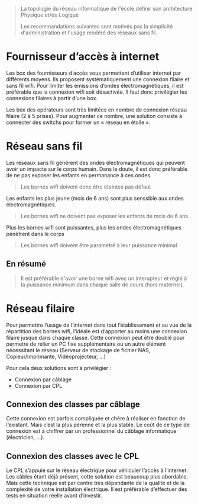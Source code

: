 > La topologie du réseau informatique de l'école définir son architecture Physique et/ou Logique
> 
> Les recommandations suivantes sont motivés pas la simplicité d'administration et l'usage modéré des réseaux sans fil.

# Fournisseur d’accès à internet #

Les box des fournisseurs d’accès vous permettent d’utiliser internet par différents moyens. Ils proposent systématiquement une connexion filaire et sans fil wifi. Pour limiter les émissions d’ondes électromagnétiques, il est préférable que la connexion wifi soit désactivée. Il faut donc privilégier les connexions filaires à partir d’une box.

Les box des opérateurs sont très limitées en nombre de connexion réseau filaire (2 à 5 prises). Pour augmenter ce nombre, une solution consiste à connecter des switchs pour former un « réseau en étoile ».

# Réseau sans fil #

Les réseaux sans fil génèrent des ondes électromagnétiques qui peuvent avoir un impacte sur le corps humain. Dans le doute, il est donc préférable de ne pas exposer les enfants en permanance à ces ondes.

> Les bornes wifi doivent donc être éteintes pas défaut

Les enfants les plus jeune (mois de 6 ans) sont plus senssible aux ondes électromagnétiques.

> Les bornes wifi ne doivent pas exposer les enfants de mois de 6 ans.

Plus les bornes wifi sont puissantes, plus les ondes électromagnétiques pénètrent dans le corps

> Les bornes wifi doivent être paramétré à leur puissance minimal

## En résumé ##

> Il est préférable d'avoir une borne wifi avec un interupteur et réglé à la puissance minimum dans chaque salle de cours (hors maternel).

# Réseau filaire #
Pour permettre l’usage de l’internet dans tout l’établissement et au vue de la répartition des bornes wifi, l’idéale est d’apporter au moins une connexion filaire jusque dans chaque classe.
Cette connexion peut être doublé pour permetre de relier un PC fixe supplémentaire ou un autre élément nécessitant le réseau (Serveur de stockage de fichier NAS, Copieur/Imprimante, Vidéoprojecteur, ...)

Pour cela deux solutions sont à privilégier :

- Connexion par câblage
- Connexion par CPL

## Connexion des classes par câblage ##

Cette connexion est parfois compliquée et chère à réaliser en fonction de l’existant. Mais c’est la plus pérenne et la plus stable. Le coût de ce type de connexion est à chiffrer par un professionnel du câblage informatique (électricien, …).

## Connexion des classes avec le CPL ##

Le CPL s’appuie sur le réseau électrique pour véhiculer l’accès à l’internet. Les câbles étant déjà présent, cette solution est beaucoup plus abordable. Mais cette technique est par contre très dépendante de la qualité et de la complexité de votre installation électrique. Il est préférable d’effectuer des tests en situation réelle avant d’investir.